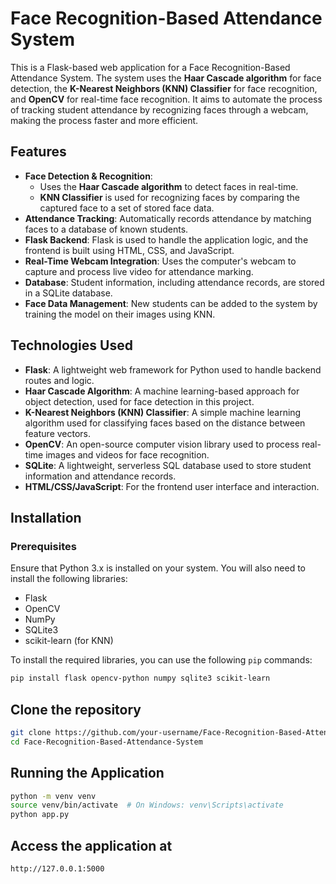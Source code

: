 # Face Recognition-Based Attendance System

This is a Flask-based web application for a Face Recognition-Based Attendance System. The system uses the **Haar Cascade algorithm** for face detection, the **K-Nearest Neighbors (KNN) Classifier** for face recognition, and **OpenCV** for real-time face recognition. It aims to automate the process of tracking student attendance by recognizing faces through a webcam, making the process faster and more efficient.

## Features

- **Face Detection & Recognition**: 
  - Uses the **Haar Cascade algorithm** to detect faces in real-time.
  - **KNN Classifier** is used for recognizing faces by comparing the captured face to a set of stored face data.
- **Attendance Tracking**: Automatically records attendance by matching faces to a database of known students.
- **Flask Backend**: Flask is used to handle the application logic, and the frontend is built using HTML, CSS, and JavaScript.
- **Real-Time Webcam Integration**: Uses the computer's webcam to capture and process live video for attendance marking.
- **Database**: Student information, including attendance records, are stored in a SQLite database.
- **Face Data Management**: New students can be added to the system by training the model on their images using KNN.
  
## Technologies Used

- **Flask**: A lightweight web framework for Python used to handle backend routes and logic.
- **Haar Cascade Algorithm**: A machine learning-based approach for object detection, used for face detection in this project.
- **K-Nearest Neighbors (KNN) Classifier**: A simple machine learning algorithm used for classifying faces based on the distance between feature vectors.
- **OpenCV**: An open-source computer vision library used to process real-time images and videos for face recognition.
- **SQLite**: A lightweight, serverless SQL database used to store student information and attendance records.
- **HTML/CSS/JavaScript**: For the frontend user interface and interaction.

## Installation

### Prerequisites

Ensure that Python 3.x is installed on your system. You will also need to install the following libraries:

- Flask
- OpenCV
- NumPy
- SQLite3
- scikit-learn (for KNN)

To install the required libraries, you can use the following `pip` commands:

```bash
pip install flask opencv-python numpy sqlite3 scikit-learn
```

## Clone the repository
```bash
git clone https://github.com/your-username/Face-Recognition-Based-Attendance-System.git
cd Face-Recognition-Based-Attendance-System
```
## Running the Application
```bash
python -m venv venv
source venv/bin/activate  # On Windows: venv\Scripts\activate
python app.py

```

## Access the application at 
```bash
http://127.0.0.1:5000
```
